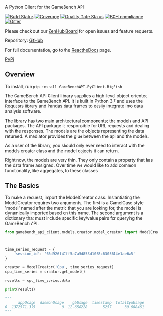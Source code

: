 A Python Client for the GameBench API

[![Build Status](https://travis-ci.com/bigfishgames/GameBenchAPI-PyClient.svg?branch=master)](https://travis-ci.com/bigfishgames/GameBenchAPI-PyClient)
[![Coverage](https://sonarcloud.io/api/project_badges/measure?project=bigfishgames_GameBenchAPI&metric=coverage)](https://sonarcloud.io/dashboard?id=bigfishgames_GameBenchAPI)
[![Quality Gate Status](https://sonarcloud.io/api/project_badges/measure?project=bigfishgames_GameBenchAPI&metric=alert_status)](https://sonarcloud.io/dashboard?id=bigfishgames_GameBenchAPI)
[![BCH compliance](https://bettercodehub.com/edge/badge/bigfishgames/GameBenchAPI-PyClient?branch=master)](https://bettercodehub.com/)
[![Gitter](https://badges.gitter.im/bigfishgames/GameBench-API-PyClient.svg)](https://gitter.im/bigfishgames/GameBench-API-PyClient?utm_source=badge&utm_medium=badge&utm_campaign=pr-badge)

Please check out our [ZenHub Board](https://app.zenhub.com/workspaces/gamebenchapi-pyclient-5cabf535a736c27636b0283d/board?repos=180245554) for open issues and feature
requests.

Repository: [GitHub](https://github.com/bigfishgames/GameBenchAPI-PyClient)

For full documentation, go to the [ReadtheDocs](https://gamebenchapi-pyclient.readthedocs.io/) page.

[PyPi](https://pypi.org/project/GameBenchAPI-PyClient-BigFish/#description)

## Overview
To install, run `pip install GameBenchAPI-PyClient-BigFish`

The GameBench API Client library supplies a high-level object-oriented interface to the GameBench API. It is built in
Python 3.7 and uses the Requests library and Pandas data frames to easily integrate into data analysis software.

The library has two main architectural components; the models and API packages. The API package is responsible for
URL requests and dealing with the responses. The models are the objects representing the data returned. A mediator
provides the glue between the api and the models.

As a user of the library, you should only ever need to interact with the models creator class and the model objects
it can return.

Right now, the models are very thin. They only contain a property that has the data frame assigned. Over time we
would like to add common functionality, like aggregates, to these classes.

## The Basics
To make a request, import the ModelCreator class.
Instantiating the ModelCreator requires two arguments.  The first is a CamelCase style 'model'
named after the metric that you are looking for; the model is dynamically imported based on this
name.  The second argument is a dictionary that must include specific key/value pairs for
querying the GameBench API.

```python
from gamebench_api_client.models.creator.model_creator import ModelCreator



time_series_request = {
    'session_id': '66d926f47ff5a7a5d853d1058c6305614e1ae6a5'
}

creator = ModelCreator('Cpu', time_series_request)
cpu_time_series = creator.get_model()

results = cpu_time_series.data

print(results)

"""
      appUsage  daemonUsage    gbUsage  timestamp  totalCpuUsage
0  1372571.375            0  12.658228       5257      39.688461
"""

```
